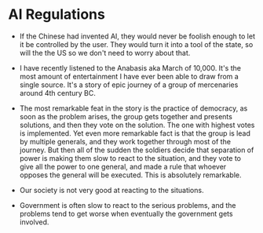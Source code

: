 # AI Regulations

- If the Chinese had invented AI, they would never be foolish enough to let it be controlled by the user. They would turn it into a tool of the state, so will the the US so we don't need to worry about that.

- I have recently listened to the Anabasis aka March of 10,000. It's the most amount of entertainment I have ever been able to draw from a single source. It's a story of epic journey of a group of mercenaries around 4th century BC. 

- The most remarkable feat in the story is the practice of democracy, as soon as the problem arises, the group gets together and presents solutions, and then they vote on the solution. The one with highest votes is implemented. Yet even more remarkable fact is that the group is lead by multiple generals, and they work together through most of the journey. But then all of the sudden the soldiers decide that separation of power is making them slow to react to the situation, and they vote to give all the power to one general, and made a rule that whoever opposes the general will be executed. This is absolutely remarkable.
   
- Our society is not very good at reacting to the situations.
  
- Government is often slow to react to the serious problems, and the problems tend to get worse when eventually the government gets involved.